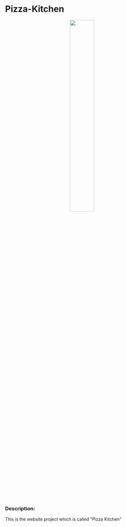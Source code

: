 # Pizza-Kitchen

<div id="header" align="center">
  <img src="https://th.bing.com/th/id/R.7bb7fac530937bb2b7c86cfc3ec27791?rik=VKWSUP%2b%2fKzWUKQ&pid=ImgRaw&r=0" width="40%"/>
</div>

<h3>Description:</h3>
This is the website project which is called "Pizza Kitchen" 
